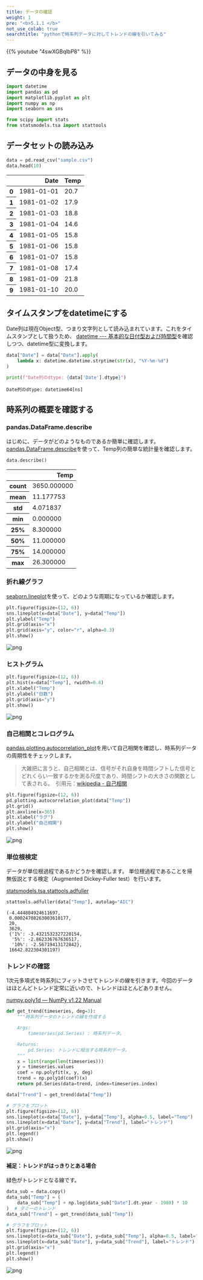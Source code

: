 ```yaml
---
title: データの確認
weight: 1
pre: "<b>5.1.1 </b>"
not_use_colab: true
searchtitle: "pythonで時系列データに対してトレンドの線を引いてみる"
---
```


{{% youtube "4swXGBqlbP8" %}}

## データの中身を見る

```python
import datetime
import pandas as pd
import matplotlib.pyplot as plt
import numpy as np
import seaborn as sns

from scipy import stats
from statsmodels.tsa import stattools
```

## データセットの読み込み


```python
data = pd.read_csv("sample.csv")
data.head(10)
```




<div>
<style scoped>
    .dataframe tbody tr th:only-of-type {
        vertical-align: middle;
    }

    .dataframe tbody tr th {
        vertical-align: top;
    }

    .dataframe thead th {
        text-align: right;
    }
</style>
<table class="dataframe">
  <thead>
    <tr style="text-align: right;">
      <th></th>
      <th>Date</th>
      <th>Temp</th>
    </tr>
  </thead>
  <tbody>
    <tr>
      <th>0</th>
      <td>1981-01-01</td>
      <td>20.7</td>
    </tr>
    <tr>
      <th>1</th>
      <td>1981-01-02</td>
      <td>17.9</td>
    </tr>
    <tr>
      <th>2</th>
      <td>1981-01-03</td>
      <td>18.8</td>
    </tr>
    <tr>
      <th>3</th>
      <td>1981-01-04</td>
      <td>14.6</td>
    </tr>
    <tr>
      <th>4</th>
      <td>1981-01-05</td>
      <td>15.8</td>
    </tr>
    <tr>
      <th>5</th>
      <td>1981-01-06</td>
      <td>15.8</td>
    </tr>
    <tr>
      <th>6</th>
      <td>1981-01-07</td>
      <td>15.8</td>
    </tr>
    <tr>
      <th>7</th>
      <td>1981-01-08</td>
      <td>17.4</td>
    </tr>
    <tr>
      <th>8</th>
      <td>1981-01-09</td>
      <td>21.8</td>
    </tr>
    <tr>
      <th>9</th>
      <td>1981-01-10</td>
      <td>20.0</td>
    </tr>
  </tbody>
</table>
</div>



## タイムスタンプをdatetimeにする

Date列は現在Object型、つまり文字列として読み込まれています。これをタイムスタンプとして扱うため、
[datetime --- 基本的な日付型および時間型](https://docs.python.org/ja/3/library/datetime.html)を確認しつつ、datetime型に変換します。


```python
data["Date"] = data["Date"].apply(
    lambda x: datetime.datetime.strptime(str(x), "%Y-%m-%d")
)

print(f"Date列のdtype: {data['Date'].dtype}")
```

    Date列のdtype: datetime64[ns]


## 時系列の概要を確認する

### pandas.DataFrame.describe
はじめに、データがどのようなものであるか簡単に確認します。
[pandas.DataFrame.describe](https://pandas.pydata.org/docs/reference/api/pandas.DataFrame.describe.html)を使って、Temp列の簡単な統計量を確認します。


```python
data.describe()
```




<div>
<style scoped>
    .dataframe tbody tr th:only-of-type {
        vertical-align: middle;
    }

    .dataframe tbody tr th {
        vertical-align: top;
    }

    .dataframe thead th {
        text-align: right;
    }
</style>
<table class="dataframe">
  <thead>
    <tr style="text-align: right;">
      <th></th>
      <th>Temp</th>
    </tr>
  </thead>
  <tbody>
    <tr>
      <th>count</th>
      <td>3650.000000</td>
    </tr>
    <tr>
      <th>mean</th>
      <td>11.177753</td>
    </tr>
    <tr>
      <th>std</th>
      <td>4.071837</td>
    </tr>
    <tr>
      <th>min</th>
      <td>0.000000</td>
    </tr>
    <tr>
      <th>25%</th>
      <td>8.300000</td>
    </tr>
    <tr>
      <th>50%</th>
      <td>11.000000</td>
    </tr>
    <tr>
      <th>75%</th>
      <td>14.000000</td>
    </tr>
    <tr>
      <th>max</th>
      <td>26.300000</td>
    </tr>
  </tbody>
</table>
</div>



### 折れ線グラフ
[seaborn.lineplot](https://seaborn.pydata.org/generated/seaborn.lineplot.html)を使って、どのような周期になっているか確認します。


```python
plt.figure(figsize=(12, 6))
sns.lineplot(x=data["Date"], y=data["Temp"])
plt.ylabel("Temp")
plt.grid(axis="x")
plt.grid(axis="y", color="r", alpha=0.3)
plt.show()
```


    
![png](/images/timeseries/preprocess/001-check-data_files/001-check-data_11_0.png)
    


### ヒストグラム


```python
plt.figure(figsize=(12, 6))
plt.hist(x=data["Temp"], rwidth=0.8)
plt.xlabel("Temp")
plt.ylabel("日数")
plt.grid(axis="y")
plt.show()
```


    
![png](/images/timeseries/preprocess/001-check-data_files/001-check-data_13_0.png)
    


### 自己相関とコレログラム
[pandas.plotting.autocorrelation_plot](https://pandas.pydata.org/docs/reference/api/pandas.plotting.autocorrelation_plot.html)を用いて自己相関を確認し、時系列データの周期性をチェックします。

> 大雑把に言うと、自己相関とは、信号がそれ自身を時間シフトした信号とどれくらい一致するかを測る尺度であり、時間シフトの大きさの関数として表される。　引用元：[wikipedia - 自己相関](https://ja.wikipedia.org/wiki/%E8%87%AA%E5%B7%B1%E7%9B%B8%E9%96%A2#:~:text=%E8%87%AA%E5%B7%B1%E7%9B%B8%E9%96%A2%EF%BC%88%E3%81%98%E3%81%93%E3%81%9D%E3%81%86%E3%81%8B,%E9%96%A2%E6%95%B0%E3%81%A8%E3%81%97%E3%81%A6%E8%A1%A8%E3%81%95%E3%82%8C%E3%82%8B%E3%80%82)


```python
plt.figure(figsize=(12, 6))
pd.plotting.autocorrelation_plot(data["Temp"])
plt.grid()
plt.axvline(x=365)
plt.xlabel("ラグ")
plt.ylabel("自己相関")
plt.show()
```


    
![png](/images/timeseries/preprocess/001-check-data_files/001-check-data_15_0.png)
    


### 単位根検定
データが単位根過程であるかどうかを確認します。
単位根過程であることを帰無仮説とする検定（Augmented Dickey-Fuller test）を行います。

[statsmodels.tsa.stattools.adfuller](https://www.statsmodels.org/dev/generated/statsmodels.tsa.stattools.adfuller.html)


```python
stattools.adfuller(data["Temp"], autolag="AIC")
```




    (-4.444804924611697,
     0.00024708263003610177,
     20,
     3629,
     {'1%': -3.4321532327220154,
      '5%': -2.862336767636517,
      '10%': -2.56719413172842},
     16642.822304301197)



### トレンドの確認
1次元多項式を時系列にフィットさせてトレンドの線を引きます。今回のデータはほとんどトレンド定常に近いので、トレンドはほとんどありません。

[numpy.poly1d — NumPy v1.22 Manual](https://numpy.org/doc/stable/reference/generated/numpy.poly1d.html)


```python
def get_trend(timeseries, deg=3):
    """時系列データのトレンドの線を作成する

    Args:
        timeseries(pd.Series) : 時系列データ。

    Returns:
        pd.Series: トレンドに相当する時系列データ。
    """
    x = list(range(len(timeseries)))
    y = timeseries.values
    coef = np.polyfit(x, y, deg)
    trend = np.poly1d(coef)(x)
    return pd.Series(data=trend, index=timeseries.index)

data["Trend"] = get_trend(data["Temp"])

# グラフをプロット
plt.figure(figsize=(12, 6))
sns.lineplot(x=data["Date"], y=data["Temp"], alpha=0.5, label="Temp")
sns.lineplot(x=data["Date"], y=data["Trend"], label="トレンド")
plt.grid(axis="x")
plt.legend()
plt.show()
```


    
![png](/images/timeseries/preprocess/001-check-data_files/001-check-data_19_0.png)
    


#### 補足：トレンドがはっきりとある場合

緑色がトレンドとなる線です。

```python
data_sub = data.copy()
data_sub["Temp"] = (
    data_sub["Temp"] + np.log(data_sub["Date"].dt.year - 1980) * 10
)  # ダミーのトレンド
data_sub["Trend"] = get_trend(data_sub["Temp"])

# グラフをプロット
plt.figure(figsize=(12, 6))
sns.lineplot(x=data_sub["Date"], y=data_sub["Temp"], alpha=0.5, label="Temp")
sns.lineplot(x=data_sub["Date"], y=data_sub["Trend"], label="トレンド")
plt.grid(axis="x")
plt.legend()
plt.show()
```


    
![png](/images/timeseries/preprocess/001-check-data_files/001-check-data_21_0.png)
    